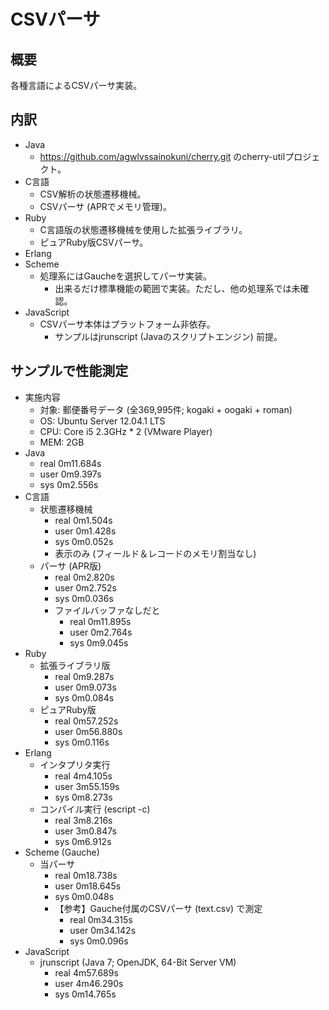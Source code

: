 CSVパーサ
=========

概要
----
各種言語によるCSVパーサ実装。

内訳
----
* Java
   * https://github.com/agwlvssainokuni/cherry.git のcherry-utilプロジェクト。
* C言語
   * CSV解析の状態遷移機械。
   * CSVパーサ (APRでメモリ管理)。
* Ruby
   * C言語版の状態遷移機械を使用した拡張ライブラリ。
   * ピュアRuby版CSVパーサ。
* Erlang
* Scheme
   * 処理系にはGaucheを選択してパーサ実装。
      * 出来るだけ標準機能の範囲で実装。ただし、他の処理系では未確認。
* JavaScript
   * CSVパーサ本体はプラットフォーム非依存。
      * サンプルはjrunscript (Javaのスクリプトエンジン) 前提。

サンプルで性能測定
------------------
* 実施内容
   * 対象: 郵便番号データ (全369,995件; kogaki + oogaki + roman)
   * OS: Ubuntu Server 12.04.1 LTS
   * CPU: Core i5 2.3GHz * 2 (VMware Player)
   * MEM: 2GB
* Java
   * real    0m11.684s
   * user    0m9.397s
   * sys     0m2.556s
* C言語
   * 状態遷移機械
      * real    0m1.504s
      * user    0m1.428s
      * sys     0m0.052s
      * 表示のみ (フィールド＆レコードのメモリ割当なし)
   * パーサ (APR版)
      * real    0m2.820s
      * user    0m2.752s
      * sys     0m0.036s
      * ファイルバッファなしだと
         * real    0m11.895s
         * user    0m2.764s
         * sys     0m9.045s
* Ruby
   * 拡張ライブラリ版
      * real    0m9.287s
      * user    0m9.073s
      * sys     0m0.084s
   * ピュアRuby版
      * real    0m57.252s
      * user    0m56.880s
      * sys     0m0.116s
* Erlang
   * インタプリタ実行
      * real    4m4.105s
      * user    3m55.159s
      * sys     0m8.273s
   * コンパイル実行 (escript -c)
      * real    3m8.216s
      * user    3m0.847s
      * sys     0m6.912s
* Scheme (Gauche)
   * 当パーサ
      * real    0m18.738s
      * user    0m18.645s
      * sys     0m0.048s
      * 【参考】Gauche付属のCSVパーサ (text.csv) で測定
         * real    0m34.315s
         * user    0m34.142s
         * sys     0m0.096s
* JavaScript
   * jrunscript (Java 7; OpenJDK, 64-Bit Server VM)
      * real    4m57.689s
      * user    4m46.290s
      * sys     0m14.765s
